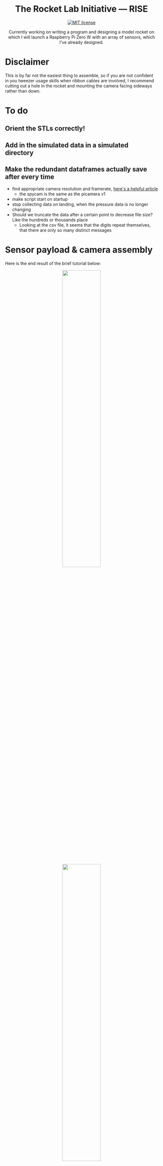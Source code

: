 <h1 align="center">
  The Rocket Lab Initiative — RISE
</h1>

<p align="center">
  <a href="https://github.com/NikolaiTeslovich/RISE/blob/main/LICENSE">
    <img alt="MIT license" src="https://img.shields.io/github/license/NikolaiTeslovich/RISE">
  </a>
</p>

<p align="center">
  Currently working on writing a program and designing a model rocket on which I will launch a Raspberry Pi Zero W with an array of sensors, which I've already designed.
</p>

# Disclaimer

This is by far not the easiest thing to assemble, so if you are not confident in you tweezer usage skills when ribbon cables are involved, I recommend cutting out a hole in the rocket and mounting the camera facing sideways rather than down.

# To do

## Orient the STLs correctly!

## Add in the simulated data in a simulated directory
## Make the redundant dataframes actually save after every time

- find appropriate camera resolution and framerate, [here's a helpful article](https://picamera.readthedocs.io/en/release-1.10/fov.html)
  - the spycam is the same as the picamera v1
- make script start on startup
- stop collecting data on landing, when the pressure data is no longer changing
- Should we truncate the data after a certain point to decrease file size? Like the hundreds or thousands place
  - Looking at the csv file, it seems that the digits repeat themselves, that there are only so many distinct messages

# Sensor payload & camera assembly

Here is the end result of the brief tutorial below:

<p align="middle">
  <img src="/resources/payload1.jpg" width="50%" />
  <img src="/resources/payload2.jpg" width="50%" />
</p>

## 3D printing
- STLs and Fusion 360 files located in the [files](/files) directory.
- Spacers were printed out of TPU
- Everything else was printed out of PLA at 215°C and 15% infill
  - Supports are only needed for the [SensorSkeleton](/files/SensorSkeleton.stl)

## Parts required
Just made of what I had lying around at the time. Feel free to change the hole sizes to fit your screw sizes through the included Fusion 360 files. Fusion 360 is free.

- 1x Raspberry Pi Zero W
- 1x PowerBoost 500C
- 1x LSM303DLHC
- 1x BMP338
- 1x [GNB 450mah 1s LiHV](https://www.amazon.com/PowerWhoop-Connector-Tinyhawk-Brushless-Inductrix/dp/B078Y3Y4ZZ/ref=sr_1_9?dchild=1&keywords=450mah+1s&qid=1617315333&sr=8-9) - it's what I use in my super small FPV drones
- 10x 5mm M2.5 screws - from some old computer hard-drives
- 1x 10mm M3 screw
- 1x small rubber band
- 1x printed parts (obviously)

## Things to keep in mind
The screws tap into the plastic, so **do not** over-tighten them. Other than that, assembly should be pretty self-explanatory.

Also, make sure that the battery polarity matches the polarity of the PowerBoost 500C JST connector. The one on the GNB 450mah 1s is reversed. Or else, this will happen.

  > *magic smoke will come out*.

![ShortedPowerBoost](/resources/shortedpowerboost.jpeg)

# Some beautiful photographs

Here is the rocket itself:

![Rocket](/resources/rocket.jpeg)

Here is the payload securely packed inside the rocket:

![Payload inside rocket](/resources/payloadinrocket.jpeg)

Last but not least, here is the external camera:

![Camera mounted externally](/resources/camera.jpeg)
